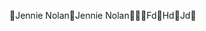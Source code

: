 Jennie Nolan                                          J e n n i e   N o l a n                                                                     Fd Hd Jd